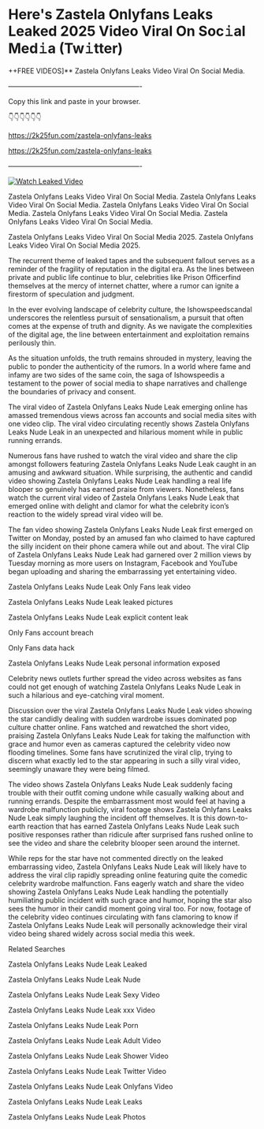 # Here's Zastela Onlyfans Leaks Leaked 2025 Video Viral On Soc𝚒al Med𝚒a (Tw𝚒tter)

++FREE VIDEOS]** Zastela Onlyfans Leaks Video Viral On Social Media.

———————————————————-

Copy this link and paste in your browser.

👇👇👇👇👇👇

https://2k25fun.com/zastela-onlyfans-leaks

https://2k25fun.com/zastela-onlyfans-leaks

———————————————————-

[![Watch Leaked Video](https://miro.medium.com/v2/resize:fit:828/format:webp/1*cilzJN44JGOrTw9NJCrNHA.gif "Watch Leaked Video")](https://2k25fun.com/zastela-onlyfans-leaks)

Zastela Onlyfans Leaks Video Viral On Social Media. Zastela Onlyfans Leaks Video Viral On Social Media. Zastela Onlyfans Leaks Video Viral On Social Media. Zastela Onlyfans Leaks Video Viral On Social Media. Zastela Onlyfans Leaks Video Viral On Social Media.

Zastela Onlyfans Leaks Video Viral On Social Media 2025. Zastela Onlyfans Leaks Video Viral On Social Media 2025.

The recurrent theme of leaked tapes and the subsequent fallout serves as a reminder of the fragility of reputation in the digital era. As the lines between private and public life continue to blur, celebrities like Prison Officerfind themselves at the mercy of internet chatter, where a rumor can ignite a firestorm of speculation and judgment.

In the ever evolving landscape of celebrity culture, the Ishowspeedscandal underscores the relentless pursuit of sensationalism, a pursuit that often comes at the expense of truth and dignity. As we navigate the complexities of the digital age, the line between entertainment and exploitation remains perilously thin.

As the situation unfolds, the truth remains shrouded in mystery, leaving the public to ponder the authenticity of the rumors. In a world where fame and infamy are two sides of the same coin, the saga of Ishowspeedis a testament to the power of social media to shape narratives and challenge the boundaries of privacy and consent.

The viral video of Zastela Onlyfans Leaks Nude Leak emerging online has amassed tremendous views across fan accounts and social media sites with one video clip. The viral video circulating recently shows Zastela Onlyfans Leaks Nude Leak in an unexpected and hilarious moment while in public running errands.

Numerous fans have rushed to watch the viral video and share the clip amongst followers featuring Zastela Onlyfans Leaks Nude Leak caught in an amusing and awkward situation. While surprising, the authentic and candid video showing Zastela Onlyfans Leaks Nude Leak handling a real life blooper so genuinely has earned praise from viewers. Nonetheless, fans watch the current viral video of Zastela Onlyfans Leaks Nude Leak that emerged online with delight and clamor for what the celebrity icon’s reaction to the widely spread viral video will be.

The fan video showing Zastela Onlyfans Leaks Nude Leak first emerged on Twitter on Monday, posted by an amused fan who claimed to have captured the silly incident on their phone camera while out and about. The viral Clip of Zastela Onlyfans Leaks Nude Leak had garnered over 2 million views by Tuesday morning as more users on Instagram, Facebook and YouTube began uploading and sharing the embarrassing yet entertaining video.

Zastela Onlyfans Leaks Nude Leak Only Fans leak video

Zastela Onlyfans Leaks Nude Leak leaked pictures

Zastela Onlyfans Leaks Nude Leak explicit content leak

Only Fans account breach

Only Fans data hack

Zastela Onlyfans Leaks Nude Leak personal information exposed

Celebrity news outlets further spread the video across websites as fans could not get enough of watching Zastela Onlyfans Leaks Nude Leak in such a hilarious and eye-catching viral moment.

Discussion over the viral Zastela Onlyfans Leaks Nude Leak video showing the star candidly dealing with sudden wardrobe issues dominated pop culture chatter online. Fans watched and rewatched the short video, praising Zastela Onlyfans Leaks Nude Leak for taking the malfunction with grace and humor even as cameras captured the celebrity video now flooding timelines. Some fans have scrutinized the viral clip, trying to discern what exactly led to the star appearing in such a silly viral video, seemingly unaware they were being filmed.

The video shows Zastela Onlyfans Leaks Nude Leak suddenly facing trouble with their outfit coming undone while casually walking about and running errands. Despite the embarrassment most would feel at having a wardrobe malfunction publicly, viral footage shows Zastela Onlyfans Leaks Nude Leak simply laughing the incident off themselves. It is this down-to-earth reaction that has earned Zastela Onlyfans Leaks Nude Leak such positive responses rather than ridicule after surprised fans rushed online to see the video and share the celebrity blooper seen around the internet.

While reps for the star have not commented directly on the leaked embarrassing video, Zastela Onlyfans Leaks Nude Leak will likely have to address the viral clip rapidly spreading online featuring quite the comedic celebrity wardrobe malfunction. Fans eagerly watch and share the video showing Zastela Onlyfans Leaks Nude Leak handling the potentially humiliating public incident with such grace and humor, hoping the star also sees the humor in their candid moment going viral too. For now, footage of the celebrity video continues circulating with fans clamoring to know if Zastela Onlyfans Leaks Nude Leak will personally acknowledge their viral video being shared widely across social media this week.

Related Searches

Zastela Onlyfans Leaks Nude Leak Leaked

Zastela Onlyfans Leaks Nude Leak Nude

Zastela Onlyfans Leaks Nude Leak Sexy Video

Zastela Onlyfans Leaks Nude Leak xxx Video

Zastela Onlyfans Leaks Nude Leak Porn

Zastela Onlyfans Leaks Nude Leak Adult Video

Zastela Onlyfans Leaks Nude Leak Shower Video

Zastela Onlyfans Leaks Nude Leak Twitter Video

Zastela Onlyfans Leaks Nude Leak Onlyfans Video

Zastela Onlyfans Leaks Nude Leak Leaks

Zastela Onlyfans Leaks Nude Leak Photos